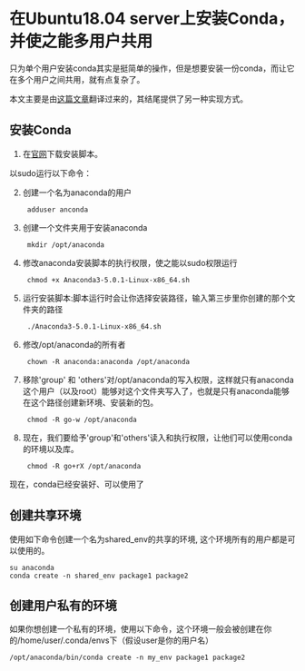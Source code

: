 # 在Ubuntu18.04 server上安装Conda，并使之能多用户共用

只为单个用户安装conda其实是挺简单的操作，但是想要安装一份conda，而让它在多个用户之间共用，就有点复杂了。

本文主要是由[这篇文章](https://medium.com/@pjptech/installing-anaconda-for-multiple-users-650b2a6666c6)翻译过来的，其结尾提供了另一种实现方式。

## 安装Conda

1. 在[官网](https://www.anaconda.com/distribution/#linux)下载安装脚本。

以sudo运行以下命令：

2. 创建一个名为anaconda的用户

        adduser anconda

3. 创建一个文件夹用于安装anaconda

        mkdir /opt/anaconda

4. 修改anaconda安装脚本的执行权限，使之能以sudo权限运行
    
        chmod +x Anaconda3-5.0.1-Linux-x86_64.sh

5. 运行安装脚本:脚本运行时会让你选择安装路径，输入第三步里你创建的那个文件夹的路径

        ./Anaconda3-5.0.1-Linux-x86_64.sh

6. 修改/opt/anaconda的所有者

        chown -R anaconda:anaconda /opt/anaconda

7. 移除'group' 和 'others'对/opt/anaconda的写入权限，这样就只有anaconda这个用户（以及root）能够对这个文件夹写入了，也就是只有anaconda能够在这个路径创建新环境、安装新的包。

        chmod -R go-w /opt/anaconda

8. 现在，我们要给予'group'和'others'读入和执行权限，让他们可以使用conda的环境以及库。

        chmod -R go+rX /opt/anaconda
    
现在，conda已经安装好、可以使用了

## 创建共享环境

使用如下命令创建一个名为shared_env的共享的环境, 这个环境所有的用户都是可以使用的。

    su anaconda
    conda create -n shared_env package1 package2
    
## 创建用户私有的环境
如果你想创建一个私有的环境，使用以下命令，这个环境一般会被创建在你的/home/user/.conda/envs下（假设user是你的用户名）

    /opt/anaconda/bin/conda create -n my_env package1 package2